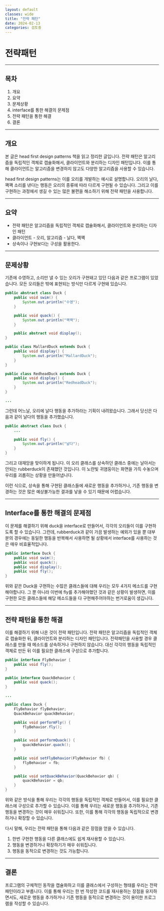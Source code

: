 ```yaml
---
layout: default
classes: wide
title: "전략 패턴"
date: 2024-02-13
categories: 검토중
---
```


# 전략패턴

---

## 목차

1. 개요
2. 요약
3. 문제상황
4. interface를 통한 해결의 문제점
5. 전략 패턴을 통한 해결
6. 결론

---

## 개요

본 글은 head first design patterns 책을 읽고 정리한 글입니다. 전략 패턴은 알고리즘을 독립적인 객체로 캡슐화해서, 클라이언트와 분리하는 디자인 패턴입니다. 이를 통해 클라이언트는 알고리즘을 변경하지 않고도 다양한 알고리즘을 사용할 수 있습니다.

head first design patterns는 이를 오리를 개발하는 예시로 설명합니다. 오리의 날다, 꽥꽥 소리를 낸다는 행동은 오리의 종류에 따라 다르게 구현될 수 있습니다. 그리고 이를 구현하는 과정에서 생길 수 있는 많은 불편을 해소하기 위해 전략 패턴을 사용합니다.

---

## 요약

* 전략 패턴은 알고리즘을 독립적인 객체로 캡슐화해서, 클라이언트와 분리하는 디자인 패턴
* 클라이언트 - 오리, 알고리즘 - 날다, 꽥꽥
* 상속이나 구현보다는 구성을 활용한다.

---

## 문제상황

기존에 수영하고, 소리만 낼 수 있는 오리가 구현돼고 있던 다음과 같은 프로그램이 있었습니다. 모든 오리들은 밖에 표현되는 방식만 다르게 구현돼 있습니다.

```java
public abstract class Duck {
    public void swim() {
        System.out.println("수영");
    }

    public void quack() {
        System.out.println("꽥꽥");
    }

    public abstract void display();
}

public class MallardDuck extends Duck {
    public void display() {
        System.out.println("MallardDuck");
    }
}

public class RedheadDuck extends Duck {
    public void display() {
        System.out.println("RedheadDuck");
    }
}

...

```

그런데 어느날, 오리에 날다 행동을 추가하라는 기획이 내려왔습니다. 그래서 당신은 다음과 같이 날다의 행동을 추가했습니다.

```java
public abstract class Duck {
    ...

    public void fly() {
        System.out.println("날다");
    }
}
```

그리고 대재앙을 맞이하게 됩니다. 이 오리 클래스를 상속하던 클래스 중에는 날아서는 안되는 rubberduck이 존재했던 것입니다. 이 노란빛 귀염둥이는 화면을 가득 수놓으며 우리를 괴롭히는 상황을 만들어냅니다.

이런 식으로, 상속을 통해 구현된 클래스들에 새로운 행동을 추가하거나, 기존 행동을 변경하는 것은 많은 예상불가능한 결과를 낳을 수 있기 때문에 어렵습니다.

---

## Interface를 통한 해결의 문제점

이 문제를 해결하기 위해 duck을 interface로 만들어서, 각각의 오리들이 이를 구현하도록 할 수 있습니다. 그런데, rubberduck과 같이 가끔 발생하는 예외가 있을 뿐 대부분의 경우에는 동일한 행동을 반복해서 사용하면 될 상황에서 interface를 사용하는 것은 매우 비효율적입니다.

```java
public interface Duck {
    public void swim();
    public void quack();
    public void display();
    public void fly();
}
```

위와 같은 Duck을 구현하는 수많은 클래스들에 대해 우리는 모두 4가지 메소드를 구현해야합니다. 그 뿐 아니라 이번에 fly를 추가해야했던 것과 같은 상황이 발생하면, 이를 구현한 모든 클래스들에 해당 메소드들을 다 구현해주어야하는 번거로움이 생깁니다.

---

## 전략 패턴을 통한 해결

이를 해결하기 위해 나온 것이 전략 패턴입니다. 전략 패턴은 알고리즘을 독립적인 객체로 캡슐화한 뒤, 클라이언트와 분리하는 디자인 패턴입니다. 전략패턴을 사용할 경우 클래스를 만들 때 메소드를 상속하거나 구현하지 않습니다. 대신 각각의 행동을 독립적인 객체로 만든 뒤 이를 필요한 클래스에 구성으로 추가합니다.

```java
public interface FlyBehavior {
    public void fly();
}

public interface QuackBehavior {
    public void quack();
}

...

public class Duck {
    FlyBehavior flyBehavior;
    QuackBehavior quackBehavior;

    public void performFly() {
        flyBehavior.fly();
    }

    public void performQuack() {
        quackBehavior.quack();
    }

    public void setFlyBehavior(FlyBehavior fb) {
        flyBehavior = fb;
    }

    public void setQuackBehavior(QuackBehavior qb) {
        quackBehavior = qb;
    }
}
```

위와 같은 방식을 통해 우리는 각각의 행동을 독립적인 객체로 만들어서, 이를 필요한 클래스에 구성으로 추가할 수 있습니다. 이를 통해 우리는 새로운 행동을 추가하거나, 기존 행동을 변경하는 것이 매우 쉬워집니다. 또한, 이를 통해 각각의 행동을 독립적으로 변경하거나 확장할 수 있습니다.

다시 말해, 우리는 전략 패턴을 통해 다음과 같은 장점을 얻을 수 있습니다.

1. 한번 구현한 행동을 다른 클래스에도 쉽게 재사용할 수 있습니다.
2. 행동을 변경하거나 확장하기가 매우 쉬워집니다.
3. 행동을 동적으로 변경하는 것도 가능합니다.

---

## 결론

프로그램의 구체적인 동작을 캡슐화하고 이를 클래스에서 구성하는 형태를 우리는 전략 패턴이라고 부릅니다. 이를 통해 우리는 한 번 작성한 코드를 재사용하는 장점을 유지하면서도, 새로운 행동을 추가하거나 기존 행동을 동적으로 변경하는 것이 용이한 프로그램을 작성할 수 있습니다.